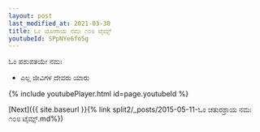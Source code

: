 ```yaml
---
layout: post
last_modified_at: 2021-03-30
title: ಓಂ ಯೋಗಾಯ ನಮಃ ೧೦೮ ಟೈಮ್ಸ್
youtubeId: SPpNYe6fo5g
---
```

 
 
 ಓಂ ಪಶುಪತಯೇ ನಮಃ  
 
 -  ಎಲ್ಲ ಜೀವಿಗಳ ದೇವರು ಯಾರು 
 
  
 
  
 
 
 
 
 
 


{% include youtubePlayer.html id=page.youtubeId %}
 
[Next]({{ site.baseurl }}{% link  split2/_posts/2015-05-11-ಓಂ ಚತುರಶ್ರಾಯ ನಮಃ ೧೦೮ ಟೈಮ್ಸ್.md%})
 

